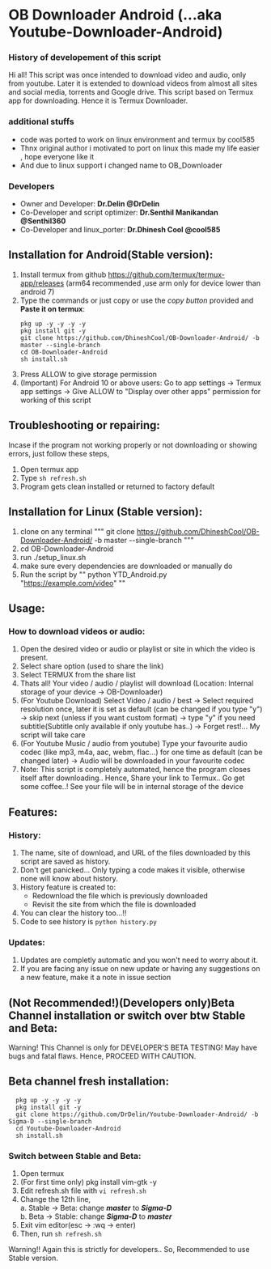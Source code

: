 # OB Downloader Android (...aka Youtube-Downloader-Android)
  ### History of developement of this script
  Hi all! This script was once intended to download video and audio, only from youtube. Later it is extended to download videos from almost all sites and social media, torrents and Google drive. This script based on Termux app for downloading. Hence it is Termux Downloader.

  ### additional stuffs ###
  * code was ported to work on linux environment and termux by cool585 
  * Thnx original author i motivated to port on linux this made my life easier , hope everyone like it
  * And due to linux support i changed name to OB_Downloader

  ### Developers
  * Owner and Developer: **Dr.Delin @DrDelin**
  * Co-Developer and script optimizer: **Dr.Senthil Manikandan @Senthil360**
  * Co-Developer and linux_porter: **Dr.Dhinesh Cool @cool585**


## Installation for Android(Stable version):

  1. Install termux from github https://github.com/termux/termux-app/releases
     (arm64 recommended ,use arm only for device lower than android 7)
  2. Type the commands or just copy or use the *copy button* provided and **Paste it on termux**:
      ```
      pkg up -y -y -y -y
      pkg install git -y
      git clone https://github.com/DhineshCool/OB-Downloader-Android/ -b master --single-branch
      cd OB-Downloader-Android
      sh install.sh
        ```
  3. Press ALLOW to give storage permission
  4. (Important) For Android 10 or above users: Go to app settings -> Termux app settings -> Give ALLOW to "Display over other apps" permission for working of this script 

 ## Troubleshooting or repairing:
  Incase if the program not working properly or not downloading or showing errors, just follow these steps,
  1. Open termux app
  2. Type ```sh refresh.sh```
  3. Program gets clean installed or returned to factory default

## Installation for Linux (Stable version):
  1. clone on any terminal """ git clone https://github.com/DhineshCool/OB-Downloader-Android/ -b master --single-branch """
  2. cd OB-Downloader-Android
  3. run ./setup_linux.sh
  4. make sure every dependencies are downloaded or manually do
  5. Run the script by "" python YTD_Android.py "https://example.com/video" ""

## Usage:
  ### How to download videos or audio:
  1. Open the desired video or audio or playlist or site in which the video is present.
  2. Select share option (used to share the link)
  3. Select TERMUX from the share list
  4. Thats all! Your video / audio / playlist will download (Location: Internal storage of your device -> OB-Downloader)
  5. (For Youtube Download) Select Video / audio / best -> Select required resolution once, later it is set as default (can be changed if you type "y") -> skip next (unless if you want custom format) -> type "y" if you need subtitle(Subtitle only available if only youtube has..) -> Forget rest!... My script will take care
  6. (For Youtube Music / audio from youtube) Type your favourite audio codec (like mp3, m4a, aac, webm, flac...) for one time as default (can be changed later) -> Audio will be downloaded in your favourite codec
  7. Note: This script is completely automated, hence the program closes itself after downloading.. Hence, Share your link to Termux.. Go get some coffee..! See your file will be in internal storage of the device 


## Features:
  ### History:
  1. The name, site of download, and URL of the files downloaded by this script are saved as history. 
  2. Don't get panicked... Only typing a code makes it visible, otherwise none will know about history.
  3. History feature is created to:
      * Redownload the file which is previously downloaded 
      * Revisit the site from which the file is downloaded 
  4. You can clear the history too...!!
  5. Code to see history is ```python history.py```

  ### Updates:
  1. Updates are completly automatic and you won't need to worry about it.
  2. If you are facing any issue on new update or having any suggestions on a new feature, make it a note in issue section

## (Not Recommended!)(Developers only)Beta Channel installation or switch over btw Stable and Beta:
  Warning! This Channel is only for DEVELOPER'S BETA TESTING! May have bugs and fatal flaws. Hence, PROCEED WITH CAUTION.
  ## Beta channel fresh installation:
  
      pkg up -y -y -y -y
      pkg install git -y
      git clone https://github.com/DrDelin/Youtube-Downloader-Android/ -b Sigma-D --single-branch
      cd Youtube-Downloader-Android
      sh install.sh
  
  ### Switch between Stable and Beta:
  1. Open termux
  2. (For first time only) pkg install vim-gtk -y
  3. Edit refresh.sh file with ```vi refresh.sh```
  4. Change the 12th line,  
      a. Stable -> Beta: change ***master*** to ***Sigma-D***   
      b. Beta -> Stable: change ***Sigma-D*** to ***master***  
  5. Exit vim editor(esc -> :wq -> enter)
  6. Then, run ```sh refresh.sh```

  Warning!! Again this is strictly for developers.. So, Recommended to use Stable version. 
